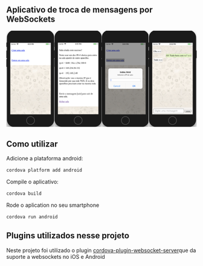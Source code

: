 
## Aplicativo de troca de mensagens por WebSockets

![screen](screenshot.png)

## Como utilizar
Adicione a plataforma android:
```bash
cordova platform add android
```


Compile o aplicativo:
```bash
cordova build
```

Rode o aplication no seu smartphone
```bash
cordova run android
```



## Plugins utilizados nesse projeto

Neste projeto foi utilizado o plugin [cordova-plugin-websocket-server](https://github.com/becvert/cordova-plugin-websocket-server)que da suporte a websockets no iOS e Android  
